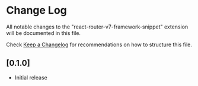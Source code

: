 # Change Log

All notable changes to the "react-router-v7-framework-snippet" extension will be documented in this file.

Check [Keep a Changelog](http://keepachangelog.com/) for recommendations on how to structure this file.

## [0.1.0]

- Initial release
